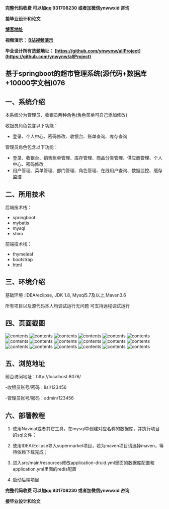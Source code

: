 **完整代码收费  可以加qq 931708230 或者加微信ynwwxid 咨询**

**接毕业设计和论文**

**[博客地址](https://blog.csdn.net/2303_76227485/article/details/131129095)**

**视频演示：
[B站视频演示](https://www.bilibili.com/video/BV18F411d7Ea/)**

**毕业设计所有选题地址：
[https://github.com/ynwynw/allProject](https://github.com/ynwynw/allProject)**

## 基于springboot的超市管理系统(源代码+数据库+10000字文档)076

## 一、系统介绍

本系统分为管理员、收银员两种角色(角色菜单可自己添加修改)

收银员角色包含以下功能：
- 登录、个人中心、密码修改、收银台、账单查询、库存查询

管理员角色包含以下功能：
- 登录、收银台、销售账单管理、库存管理、商品分类管理、供应商管理、个人中心、密码修改
- 用户管理、菜单管理、部门管理、角色管理、在线用户查询、数据监控、缓存监控

## 二、所用技术

后端技术栈：

- springboot
- mybatis
- mysql
- shiro

前端技术栈：

- thymeleaf
- bootstrap
- html


## 三、环境介绍

基础环境 :IDEA/eclipse, JDK 1.8, Mysql5.7及以上,Maven3.6

所有项目以及源代码本人均调试运行无问题 可支持远程调试运行

## 四、页面截图

![contents](./picture/picture1.png)
![contents](./picture/picture2.png)
![contents](./picture/picture3.png)
![contents](./picture/picture4.png)
![contents](./picture/picture5.png)
![contents](./picture/picture6.png)
![contents](./picture/picture7.png)
![contents](./picture/picture8.png)
![contents](./picture/picture9.png)
![contents](./picture/picture10.png)
![contents](./picture/picture11.png)
![contents](./picture/picture12.png)
![contents](./picture/picture13.png)
![contents](./picture/picture14.png)
![contents](./picture/picture15.png)
![contents](./picture/picture16.png)
![contents](./picture/picture17.png)
![contents](./picture/picture18.png)

## 五、浏览地址
前台访问地址：http://localhost:8076/

-收银员账号/密码：lisi/123456

-管理员账号/密码：admin/123456

## 六、部署教程

1. 使用Navicat或者其它工具，在mysql中创建对应名称的数据库，并执行项目的sql文件；

2. 使用IDEA/Eclipse导入supermarket项目，若为maven项目请选择maven，等待依赖下载完成；

3. 进入src/main/resources修改application-druid.yml里面的数据库配置和application.yml里面的redis配置

4. 启动后端项目

**完整代码收费  可以加qq 931708230 或者加微信ynwwxid 咨询**

**接毕业设计和论文**





